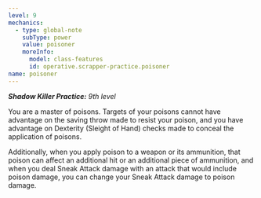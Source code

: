 ```yaml
---
level: 9
mechanics:
  - type: global-note
    subType: power
    value: poisoner
    moreInfo:
      model: class-features
      id: operative.scrapper-practice.poisoner
name: poisoner
---
```

_**Shadow Killer Practice:** 9th level_
You are a master of poisons. Targets of your poisons cannot have advantage on the saving throw made to resist your poison, and you have advantage on Dexterity (Sleight of Hand) checks made to conceal the application of poisons.
Additionally, when you apply poison to a weapon or its ammunition, that poison can affect an additional hit or an additional piece of ammunition, and when you deal Sneak Attack damage with an attack that would include poison damage, you can change your Sneak Attack damage to poison damage.